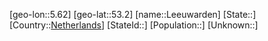 ﻿---
location: [53.2,5.62]
type: City
tags:
- geo/City


SpocWebEntityId: 31911
isDeleted: false
confidential: public

---
[geo-lon::5.62]
[geo-lat::53.2]
[name::Leeuwarden]
[State::]
[Country::[Netherlands](geo/Continent/Europe/Netherlands.md)]
[StateId::]
[Population::]
[Unknown::]

